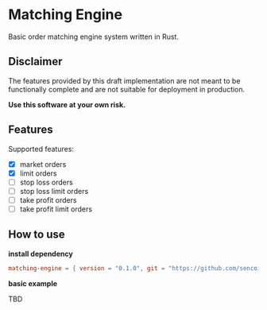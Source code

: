 # Matching Engine

Basic order matching engine system written in Rust. 

## Disclaimer

The features provided by this draft implementation are not meant to be functionally complete and are not suitable for deployment in production.

**Use this software at your own risk.**


## Features

Supported features:

- [x] market orders
- [x] limit orders
- [ ] stop loss orders
- [ ] stop loss limit orders
- [ ] take profit orders
- [ ] take profit limit orders

## How to use

**install dependency**

```toml
matching-engine = { version = "0.1.0", git = "https://github.com/sencoinex/matching-engine", branch = "main" }
```

**basic example**

TBD
